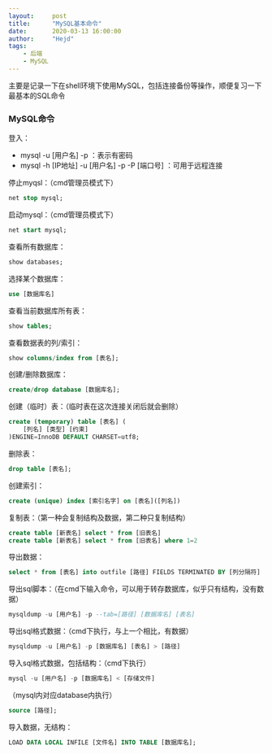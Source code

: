 ```yaml
---
layout:     post
title:      "MySQL基本命令"
date:       2020-03-13 16:00:00
author:     "Hejd"
tags:
    - 后端
    - MySQL
---
```


​	主要是记录一下在shell环境下使用MySQL，包括连接备份等操作，顺便复习一下最基本的SQL命令



### MySQL命令

登入：

* mysql -u [用户名] -p ：表示有密码
* mysql -h [IP地址] -u [用户名] -p -P [端口号] ：可用于远程连接



停止myqsl：（cmd管理员模式下）

```sql
net stop mysql;
```



启动mysql：（cmd管理员模式下）

```sql
net start mysql;
```





查看所有数据库：

```sql
show databases;
```



选择某个数据库：

```sql
use [数据库名]
```



查看当前数据库所有表：

```sql
show tables;
```



查看数据表的列/索引：

```sql
show columns/index from [表名];
```



创建/删除数据库：

```sql
create/drop database [数据库名];
```



创建（临时）表：（临时表在这次连接关闭后就会删除）

```sql
create (temporary) table [表名] (
	[列名] [类型] [约束]
)ENGINE=InnoDB DEFAULT CHARSET=utf8;
```



删除表：

```sql
drop table [表名];
```



创建索引：

```sql
create (unique) index [索引名字] on [表名]([列名])
```



复制表：（第一种会复制结构及数据，第二种只复制结构）

```sql
create table [新表名] select * from [旧表名]
create table [新表名] select * from [旧表名] where 1=2
```



导出数据：

```sql
select * from [表名] into outfile [路径] FIELDS TERMINATED BY [列分隔符] ENCLOSED BY [取值左右的标识符 LINES TERMINATED BY [行结束符];
```



导出sql脚本：（在cmd下输入命令，可以用于转存数据库，似乎只有结构，没有数据）

```sql
mysqldump -u [用户名] -p --tab=[路径] [数据库名] [表名]
```



导出sql格式数据：（cmd下执行，与上一个相比，有数据）

```sql
mysqldump -u [用户名] -p [数据库名] [表名] > [路径]
```



导入sql格式数据，包括结构：（cmd下执行）

```sql
mysql -u [用户名] -p [数据库名] < [存储文件]
```

（mysql内对应database内执行）

```sql
source [路径];
```



导入数据，无结构：

```sql
LOAD DATA LOCAL INFILE [文件名] INTO TABLE [数据库名];
```


